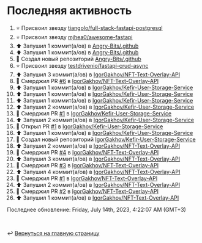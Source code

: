 # Последняя активность

<!--RECENT_ACTIVITY:start-->
1. ⭐ Присвоил звезду [tiangolo/full-stack-fastapi-postgresql](https://github.com/tiangolo/full-stack-fastapi-postgresql)<br>
2. ⭐ Присвоил звезду [mjhea0/awesome-fastapi](https://github.com/mjhea0/awesome-fastapi)<br>
3. ⬆️ Запушил 1 коммит(а/ов) в [Angry-Bits/.github](https://github.com/Angry-Bits/.github)<br>
4. ⬆️ Запушил 1 коммит(а/ов) в [Angry-Bits/.github](https://github.com/Angry-Bits/.github)<br>
5. 📔 Создал новый репозиторий [Angry-Bits/.github](https://github.com/Angry-Bits/.github)<br>
6. ⭐ Присвоил звезду [testdrivenio/fastapi-crud-async](https://github.com/testdrivenio/fastapi-crud-async)<br>
7. ⬆️ Запушил 3 коммит(а/ов) в [IgorGakhov/NFT-Text-Overlay-API](https://github.com/IgorGakhov/NFT-Text-Overlay-API)<br>
8. 🎉 Смерджил PR [#6](https://github.com/IgorGakhov/NFT-Text-Overlay-API/pull/6) в [IgorGakhov/NFT-Text-Overlay-API](https://github.com/IgorGakhov/NFT-Text-Overlay-API)<br>
9. ⬆️ Запушил 1 коммит(а/ов) в [IgorGakhov/Kefir-User-Storage-Service](https://github.com/IgorGakhov/Kefir-User-Storage-Service)<br>
10. ⬆️ Запушил 1 коммит(а/ов) в [IgorGakhov/Kefir-User-Storage-Service](https://github.com/IgorGakhov/Kefir-User-Storage-Service)<br>
11. ⬆️ Запушил 1 коммит(а/ов) в [IgorGakhov/Kefir-User-Storage-Service](https://github.com/IgorGakhov/Kefir-User-Storage-Service)<br>
12. ⬆️ Запушил 2 коммит(а/ов) в [IgorGakhov/Kefir-User-Storage-Service](https://github.com/IgorGakhov/Kefir-User-Storage-Service)<br>
13. 🎉 Смерджил PR [#1](https://github.com/IgorGakhov/Kefir-User-Storage-Service/pull/1) в [IgorGakhov/Kefir-User-Storage-Service](https://github.com/IgorGakhov/Kefir-User-Storage-Service)<br>
14. ⬆️ Запушил 2 коммит(а/ов) в [IgorGakhov/Kefir-User-Storage-Service](https://github.com/IgorGakhov/Kefir-User-Storage-Service)<br>
15. 💪 Открыл PR [#1](https://github.com/IgorGakhov/Kefir-User-Storage-Service/pull/1) в [IgorGakhov/Kefir-User-Storage-Service](https://github.com/IgorGakhov/Kefir-User-Storage-Service)<br>
16. ⬆️ Запушил 1 коммит(а/ов) в [IgorGakhov/Kefir-User-Storage-Service](https://github.com/IgorGakhov/Kefir-User-Storage-Service)<br>
17. 📔 Создал новый репозиторий [IgorGakhov/Kefir-User-Storage-Service](https://github.com/IgorGakhov/Kefir-User-Storage-Service)<br>
18. ⬆️ Запушил 2 коммит(а/ов) в [IgorGakhov/NFT-Text-Overlay-API](https://github.com/IgorGakhov/NFT-Text-Overlay-API)<br>
19. 🎉 Смерджил PR [#4](https://github.com/IgorGakhov/NFT-Text-Overlay-API/pull/4) в [IgorGakhov/NFT-Text-Overlay-API](https://github.com/IgorGakhov/NFT-Text-Overlay-API)<br>
20. ⬆️ Запушил 3 коммит(а/ов) в [IgorGakhov/NFT-Text-Overlay-API](https://github.com/IgorGakhov/NFT-Text-Overlay-API)<br>
21. 🎉 Смерджил PR [#3](https://github.com/IgorGakhov/NFT-Text-Overlay-API/pull/3) в [IgorGakhov/NFT-Text-Overlay-API](https://github.com/IgorGakhov/NFT-Text-Overlay-API)<br>
22. ⬆️ Запушил 4 коммит(а/ов) в [IgorGakhov/NFT-Text-Overlay-API](https://github.com/IgorGakhov/NFT-Text-Overlay-API)<br>
23. 🎉 Смерджил PR [#1](https://github.com/IgorGakhov/NFT-Text-Overlay-API/pull/1) в [IgorGakhov/NFT-Text-Overlay-API](https://github.com/IgorGakhov/NFT-Text-Overlay-API)<br>
24. ⬆️ Запушил 2 коммит(а/ов) в [IgorGakhov/NFT-Text-Overlay-API](https://github.com/IgorGakhov/NFT-Text-Overlay-API)<br>
25. 🎉 Смерджил PR [#2](https://github.com/IgorGakhov/NFT-Text-Overlay-API/pull/2) в [IgorGakhov/NFT-Text-Overlay-API](https://github.com/IgorGakhov/NFT-Text-Overlay-API)<br>
26. ⬆️ Запушил 1 коммит(а/ов) в [IgorGakhov/NFT-Text-Overlay-API](https://github.com/IgorGakhov/NFT-Text-Overlay-API)<br>
<!--RECENT_ACTIVITY:end-->

<!--RECENT_ACTIVITY:last_update-->
Последнее обновление: Friday, July 14th, 2023, 4:22:07 AM (GMT+3)
<!--RECENT_ACTIVITY:last_update_end-->

<br>

↩️ [Вернуться на главную страницу](locale/ru/README.md)
